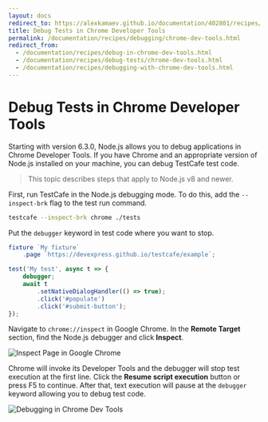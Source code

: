 ```yaml
---
layout: docs
redirect_to: https://alexkamaev.github.io/documentation/402801/recipes/debugging/chrome-dev-tools
title: Debug Tests in Chrome Developer Tools
permalink: /documentation/recipes/debugging/chrome-dev-tools.html
redirect_from:
  - /documentation/recipes/debug-in-chrome-dev-tools.html
  - /documentation/recipes/debug-tests/chrome-dev-tools.html
  - /documentation/recipes/debugging-with-chrome-dev-tools.html
---
```

# Debug Tests in Chrome Developer Tools

Starting with version 6.3.0, Node.js allows you to debug applications in Chrome Developer Tools.
If you have Chrome and an appropriate version of Node.js installed on your machine,
you can debug TestCafe test code.

> This topic describes steps that apply to Node.js v8 and newer.

First, run TestCafe in the Node.js debugging mode. To do this, add the `--inspect-brk` flag to the test run command.

```sh
testcafe --inspect-brk chrome ./tests
```

Put the `debugger` keyword in test code where you want to stop.

```js
fixture `My fixture`
    .page `https://devexpress.github.io/testcafe/example`;

test('My test', async t => {
    debugger;
    await t
        .setNativeDialogHandler(() => true);
        .click('#populate')
        .click('#submit-button');
});
```

Navigate to `chrome://inspect` in Google Chrome. In the **Remote Target** section, find the Node.js debugger and click **Inspect**.

![Inspect Page in Google Chrome](../../../images/chrome-dev-tools/chrome-inspect.png)

Chrome will invoke its Developer Tools and the debugger will stop test execution at the first line.
Click the **Resume script execution** button or press F5 to continue. After that, text execution will pause at the `debugger` keyword allowing you to debug test code.

![Debugging in Chrome Dev Tools](../../../images/chrome-dev-tools/chrome-dev-tools.png)
